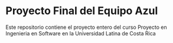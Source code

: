 # Proyecto Final del Equipo Azul
 Este repositorio contiene el proyecto entero del curso Proyecto en Ingenieria en Software en la Universidad Latina de Costa Rica
